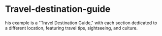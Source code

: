 # Travel-destination-guide
his example is a "Travel Destination Guide," with each section dedicated to a different location, featuring travel tips, sightseeing, and culture.
